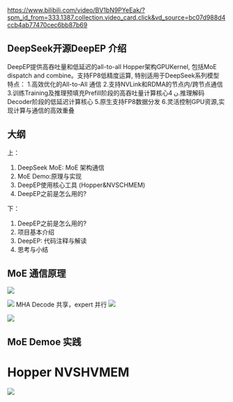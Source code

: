 https://www.bilibili.com/video/BV1bN9PYeEak/?spm_id_from=333.1387.collection.video_card.click&vd_source=bc07d988d4ccb4ab77470cec6bb87b69

## DeepSeek开源DeepEP 介绍

DeepEP提供高吞吐量和低延迟的all-to-all  Hopper架构GPUKernel, 包括MoE dispatch and combine。支持FP8低精度运算, 特别适用于DeepSeek系列模型
特点：
1.高效优化的All-to-All 通信
2.支持NVLink和RDMA的节点内/跨节点通信
3.训练Training及推理预填充Prefill阶段的高吞吐量计算核心ن
4.推理解码Decoder阶段的低延迟计算核心
5.原生支持FP8数据分发
6.灵活控制GPU资源,实现计算与通信的高效重叠

## 大纲
上：
1. DeepSeek MoE: MoE 架构通信
2. MoE Demo:原理与实现
3. DeepEP使用核心工具 (Hopper&NVSCHMEM)
4. DeepEP之前是怎么用的?

下：
1. DeepEP之前是怎么用的?
2. 项目基本介绍
3. DeepEP: 代码注释与解读
4. 思考与小结


## MoE 通信原理

![](image-20250810114032480.png)

![](image-20250810114153386.png)
MHA Decode 共享，expert 并行
![](image-20250810114411085.png)

![](image-20250810114516013.png)
## MoE Demoe 实践

# Hopper NVSHVMEM
![](image-20250810125517538.png)